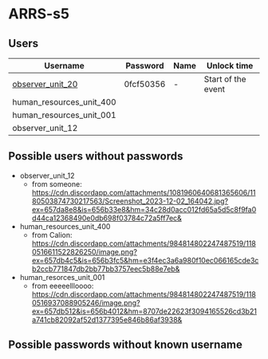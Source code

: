 # ARRS-s5

## Users
| Username | Password | Name | Unlock time |
|----------|----------|------|-------------|
| [observer_unit_20](./Users/observer_unit_20.md) | 0fcf50356 | - | Start of the event |
| human_resources_unit_400  |  |  | |
| human_resources_unit_001  |  |  | |
| observer_unit_12          |  |  | |


## Possible users without passwords
- observer_unit_12
    - from someone: https://cdn.discordapp.com/attachments/1081960640681365606/1180503874730217563/Screenshot_2023-12-02_164042.jpg?ex=657da8e8&is=656b33e8&hm=34c28d0acc012fd65a5d5c8f9fa0d44ca12368490e0db698f03784c72a5ff7ec&
- human_resources_unit_400
    - from Calion: https://cdn.discordapp.com/attachments/984814802247487519/1180516611522826250/image.png?ex=657db4c5&is=656b3fc5&hm=e3f4ec3a6a980f10ec066165cde3cb2ccb771847db2bb77bb3757eec5b88e7eb&
- human_resorces_unit_001
    - from eeeeellloooo: https://cdn.discordapp.com/attachments/984814802247487519/1180516937088905246/image.png?ex=657db512&is=656b4012&hm=8707de22623f3094165526cd3b21a741cb82092af52d1377395e846b86af3938&
  
## Possible passwords without known username
